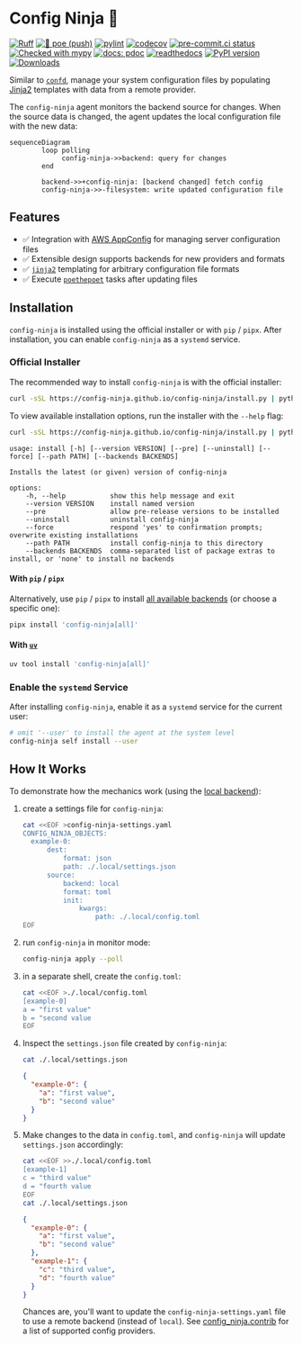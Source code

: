 # Config Ninja 🥷

[![Ruff](https://img.shields.io/endpoint?url=https://raw.githubusercontent.com/astral-sh/ruff/main/assets/badge/v2.json)](https://github.com/astral-sh/ruff)
[![🎨 poe (push)](https://github.com/config-ninja/config-ninja/actions/workflows/push-poe.yaml/badge.svg)](https://github.com/config-ninja/config-ninja/actions/workflows/push-poe.yaml)
[![pylint](https://config-ninja.github.io/config-ninja/reports/pylint.svg)](https://config-ninja.github.io/config-ninja/reports/pylint-report.txt)
[![codecov](https://codecov.io/gh/config-ninja/config-ninja/graph/badge.svg?token=R3DFDSNK9U)](https://codecov.io/gh/config-ninja/config-ninja)
[![pre-commit.ci status](https://results.pre-commit.ci/badge/github/config-ninja/config-ninja/main.svg)](https://results.pre-commit.ci/latest/github/config-ninja/config-ninja/main)
[![Checked with mypy](https://www.mypy-lang.org/static/mypy_badge.svg)](https://config-ninja.github.io/config-ninja/reports/mypy-html)
[![docs: pdoc](https://img.shields.io/badge/docs-pdoc-blueviolet?logo=github)](https://config-ninja.github.io/config-ninja/config_ninja.html)
[![readthedocs](https://readthedocs.org/projects/config-ninja/badge/?version=latest)](https://config-ninja.readthedocs.io/en/latest/home.html)
[![PyPI version](https://badge.fury.io/py/config-ninja.svg)](https://badge.fury.io/py/config-ninja)
[![Downloads](https://static.pepy.tech/badge/config-ninja/month)](https://pepy.tech/project/config-ninja)

Similar to [`confd`](https://github.com/kelseyhightower/confd), manage your system configuration files by populating [Jinja2](https://jinja.palletsprojects.com/en/3.1.x/) templates with data from a remote provider.

The `config-ninja` agent monitors the backend source for changes. When the source data is changed, the agent updates the local configuration file with the new data:

```mermaid
sequenceDiagram
		loop polling
			 config-ninja->>backend: query for changes
		end

		backend->>+config-ninja: [backend changed] fetch config
		config-ninja->>-filesystem: write updated configuration file
```

## Features

- ✅ Integration with [AWS AppConfig](https://jinja.palletsprojects.com/en/3.1.x/) for managing server configuration files
- ✅ Extensible design supports backends for new providers and formats
- ✅ [`jinja2`](https://jinja.palletsprojects.com/en/3.1.x/) templating for arbitrary configuration file formats
- ✅ Execute [`poethepoet`](https://poethepoet.natn.io/index.html) tasks after updating files

## Installation

`config-ninja` is installed using the official installer or with `pip` / `pipx`. After installation, you can enable `config-ninja` as a `systemd` service.

### Official Installer

The recommended way to install `config-ninja` is with the official installer:

```sh
curl -sSL https://config-ninja.github.io/config-ninja/install.py | python3 -
```

To view available installation options, run the installer with the `--help` flag:

```sh
curl -sSL https://config-ninja.github.io/config-ninja/install.py | python3 - --help
```

```
usage: install [-h] [--version VERSION] [--pre] [--uninstall] [--force] [--path PATH] [--backends BACKENDS]

Installs the latest (or given) version of config-ninja

options:
	-h, --help           show this help message and exit
	--version VERSION    install named version
	--pre                allow pre-release versions to be installed
	--uninstall          uninstall config-ninja
	--force              respond 'yes' to confirmation prompts; overwrite existing installations
	--path PATH          install config-ninja to this directory
	--backends BACKENDS  comma-separated list of package extras to install, or 'none' to install no backends
```

#### With `pip` / `pipx`

Alternatively, use `pip` / `pipx` to install [all available backends](https://config-ninja.github.io/config-ninja/config_ninja/contrib.html#available-backends) (or choose a specific one):

```sh
pipx install 'config-ninja[all]'
```

#### With [`uv`](https://github.com/astral-sh/uv)

```sh
uv tool install 'config-ninja[all]'
```

### Enable the `systemd` Service

After installing `config-ninja`, enable it as a `systemd` service for the current user:

```sh
# omit '--user' to install the agent at the system level
config-ninja self install --user
```

## How It Works

To demonstrate how the mechanics work (using the [local backend](https://config-ninja.readthedocs.io/en/latest/config_ninja/contrib/local.html)):

1. create a settings file for `config-ninja`:
   ```sh
   cat <<EOF >config-ninja-settings.yaml
   CONFIG_NINJA_OBJECTS:
   	 example-0:
   		 dest:
   			 format: json
   			 path: ./.local/settings.json
   		 source:
   			 backend: local
   			 format: toml
   			 init:
   				 kwargs:
   					 path: ./.local/config.toml
   EOF
   ```
2. run `config-ninja` in monitor mode:
   ```sh
   config-ninja apply --poll
   ```
3. in a separate shell, create the `config.toml`:
   ```sh
   cat <<EOF >./.local/config.toml
   [example-0]
   a = "first value"
   b = "second value
   EOF
   ```
4. Inspect the `settings.json` file created by `config-ninja`:
   ```sh
   cat ./.local/settings.json
   ```
   ```json
   {
     "example-0": {
       "a": "first value",
       "b": "second value"
     }
   }
   ```
5. Make changes to the data in `config.toml`, and `config-ninja` will update `settings.json` accordingly:
   ```sh
   cat <<EOF >>./.local/config.toml
   [example-1]
   c = "third value"
   d = "fourth value
   EOF
   cat ./.local/settings.json
   ```
   ```json
   {
     "example-0": {
       "a": "first value",
       "b": "second value"
     },
     "example-1": {
       "c": "third value",
       "d": "fourth value"
     }
   }
   ```
   Chances are, you'll want to update the `config-ninja-settings.yaml` file to use a remote backend (instead of `local`). See [config_ninja.contrib](https://config-ninja.github.io/config-ninja/config_ninja/contrib.html) for a list of supported config providers.
